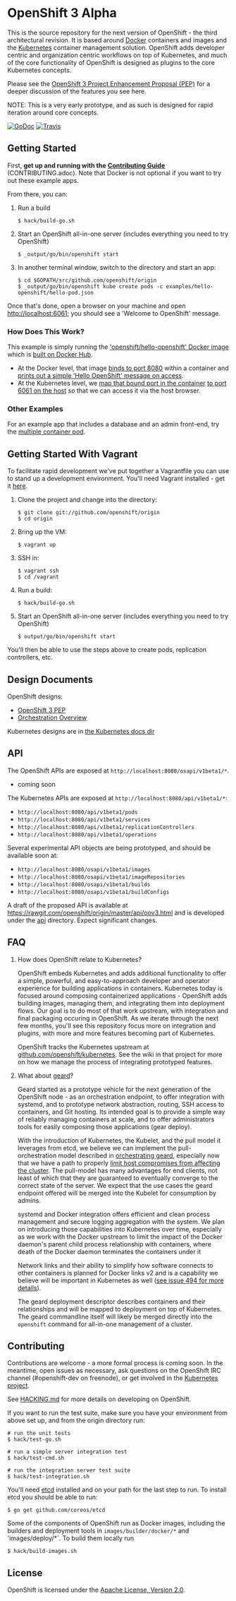 OpenShift 3 Alpha
=================

This is the source repository for the next version of OpenShift - the third architectural revision.  It is based around [Docker](https://www.docker.io) containers and images and the [Kubernetes](https://github.com/GoogleCloudPlatform/kubernetes) container management solution.  OpenShift adds developer  centric and organization centric workflows on top of Kubernetes, and much of the core functionality of OpenShift is designed as plugins to the core Kubernetes concepts.

Please see the [OpenShift 3 Project Enhancement Proposal (PEP)](https://github.com/openshift/openshift-pep/blob/master/openshift-pep-013-openshift-3.md) for a deeper discussion of the features you see here.

NOTE: This is a very early prototype, and as such is designed for rapid iteration around core concepts.

[![GoDoc](https://godoc.org/github.com/openshift/origin?status.png)](https://godoc.org/github.com/openshift/origin)
[![Travis](https://travis-ci.org/openshift/origin.svg?branch=master)](https://travis-ci.org/openshift/origin)

Getting Started
---------------
First, **get up and running with the** [**Contributing Guide**](CONTRIBUTING.adoc) (CONTRIBUTING.adoc). Note that Docker is not optional if you want to try out these example apps.

From there, you can:

1.  Run a build

        $ hack/build-go.sh

2.  Start an OpenShift all-in-one server (includes everything you need to try OpenShift)

        $ _output/go/bin/openshift start

3.  In another terminal window, switch to the directory and start an app:

        $ cd $GOPATH/src/github.com/openshift/origin
        $ _output/go/bin/openshift kube create pods -c examples/hello-openshift/hello-pod.json

Once that's done, open a browser on your machine and open [http://localhost:6061](http://localhost:6061); you should see a 'Welcome to OpenShift' message.

### How Does This Work?

This example is simply running the ['openshift/hello-openshift' Docker image](https://github.com/openshift/origin/blob/master/examples/hello-openshift/hello-pod.json#L11) which is [built on Docker Hub](https://registry.hub.docker.com/u/openshift/hello-openshift/).

* At the Docker level, that image [binds to port 8080](https://github.com/openshift/origin/blob/master/examples/hello-openshift/hello_openshift.go#L16) within a container and [prints out a simple 'Hello OpenShift' message on access](https://github.com/openshift/origin/blob/master/examples/hello-openshift/hello_openshift.go#L9).
* At the Kubernetes level, we [map that bound port in the container](https://github.com/openshift/origin/blob/master/examples/hello-openshift/hello-pod.json#L13) [to port 6061 on the host](https://github.com/openshift/origin/blob/master/examples/hello-openshift/hello-pod.json#L14) so that we can access it via the host browser.

### Other Examples
For an example app that includes a database and an admin front-end, try the [multiple container pod](https://github.com/openshift/origin/blob/master/examples/test-pod-multi.json). 


Getting Started With Vagrant
----------------------------

To facilitate rapid development we've put together a Vagrantfile you can use to stand up a 
development environment.  You'll need Vagrant installed - get it 
[here](http://www.vagrantup.com/downloads).

1.  Clone the project and change into the directory:

        $ git clone git://github.com/openshift/origin
        $ cd origin

2.  Bring up the VM:

        $ vagrant up

3.  SSH in:

        $ vagrant ssh
        $ cd /vagrant

4.  Run a build:

        $ hack/build-go.sh

5.  Start an OpenShift all-in-one server (includes everything you need to try OpenShift)

        $ output/go/bin/openshift start

You'll then be able to use the steps above to create pods, replication controllers, etc.

Design Documents
----------------

OpenShift designs:

* [OpenShift 3 PEP](https://github.com/openshift/openshift-pep/blob/master/openshift-pep-013-openshift-3.md)
* [Orchestration Overview](https://github.com/openshift/origin/blob/master/docs/orchestration.md)

Kubernetes designs are in [the Kubernetes docs dir](https://github.com/GoogleCloudPlatform/kubernetes/blob/master/docs/)

API
---

The OpenShift APIs are exposed at `http://localhost:8080/osapi/v1beta1/*`.

* coming soon

The Kubernetes APIs are exposed at `http://localhost:8080/api/v1beta1/*`:

* `http://localhost:8080/api/v1beta1/pods`
* `http://localhost:8080/api/v1beta1/services`
* `http://localhost:8080/api/v1beta1/replicationControllers`
* `http://localhost:8080/api/v1beta1/operations`

Several experimental API objects are being prototyped, and should be available soon at:

* `http://localhost:8080/osapi/v1beta1/images`
* `http://localhost:8080/osapi/v1beta1/imageRepositories`
* `http://localhost:8080/osapi/v1beta1/builds`
* `http://localhost:8080/osapi/v1beta1/buildConfigs`

A draft of the proposed API is available at https://rawgit.com/openshift/origin/master/api/oov3.html and is developed under the [api](./api) directory.  Expect significant changes.


FAQ
---

1. How does OpenShift relate to Kubernetes?

    OpenShift embeds Kubernetes and adds additional functionality to offer a simple, powerful, and easy-to-approach developer and operator experience for building applications in containers.  Kubernetes today is focused around composing containerized applications - OpenShift adds building images, managing them, and integrating them into deployment flows.  Our goal is to do most of that work upstream, with integration and final packaging occuring in OpenShift.  As we iterate through the next few months, you'll see this repository focus more on integration and plugins, with more and more features becoming part of Kubernetes.

    OpenShift tracks the Kubernetes upstream at [github.com/openshift/kubernetes](https://github.com/openshift/kubernetes).  See the wiki in that project for more on how we manage the process of integrating prototyped features.

2. What about [geard](https://github.com/openshift/geard)?

    Geard started as a prototype vehicle for the next generation of the OpenShift node - as an orchestration endpoint, to offer integration with systemd, and to prototype network abstraction, routing, SSH access to containers, and Git hosting.  Its intended goal is to provide a simple way of reliably managing containers at scale, and to offer administrators tools for easily composing those applications (gear deploy).

    With the introduction of Kubernetes, the Kubelet, and the pull model it leverages from etcd, we believe we can implement the pull-orchestration model described in [orchestrating geard](https://github.com/openshift/geard/blob/master/docs/orchestrating_geard.md), especially now that we have a path to properly [limit host compromises from affecting the cluster](https://github.com/GoogleCloudPlatform/kubernetes/pull/860).  The pull-model has many advantages for end clients, not least of which that they are guaranteed to eventually converge to the correct state of the server.  We expect that the use cases the geard endpoint offered will be merged into the Kubelet for consumption by admins.

    systemd and Docker integration offers efficient and clean process management and secure logging aggregation with the system.  We plan on introducing those capabilities into Kubernetes over time, especially as we work with the Docker upstream to limit the impact of the Docker daemon's parent child process relationship with containers, where death of the Docker daemon terminates the containers under it

    Network links and their ability to simplify how software connects to other containers is planned for Docker links v2 and is a capability we believe will be important in Kubernetes as well ([see issue 494 for more details](https://github.com/GoogleCloudPlatform/kubernetes/issues/494)).

    The geard deployment descriptor describes containers and their relationships and will be mapped to deployment on top of Kubernetes.  The geard commandline itself will likely be merged directly into the `openshift` command for all-in-one management of a cluster.


Contributing
------------

Contributions are welcome - a more formal process is coming soon.  In the meantime, open issues as necessary, ask questions on the OpenShift IRC channel (#openshift-dev on freenode), or get involved in the [Kubernetes project](https://github.com/GoogleCloudPlatform/kubernetes).

See [HACKING.md](https://github.com/openshift/origin/blob/master/HACKING.md) for more details on developing on OpenShift.

If you want to run the test suite, make sure you have your environment from above set up, and from the origin directory run:

```
# run the unit tests
$ hack/test-go.sh

# run a simple server integration test
$ hack/test-cmd.sh

# run the integration server test suite
$ hack/test-integration.sh
```

You'll need [etcd](https://github.com/coreos/etcd) installed and on your path for the last step to run.  To install etcd you should be able to run:

```
$ go get github.com/coreos/etcd
```

Some of the components of OpenShift run as Docker images, including the builders and deployment tools in `images/builder/docker/*` and 'images/deploy/*`.  To build them locally run

```
$ hack/build-images.sh
```


License
-------

OpenShift is licensed under the [Apache License, Version 2.0](http://www.apache.org/licenses/).
